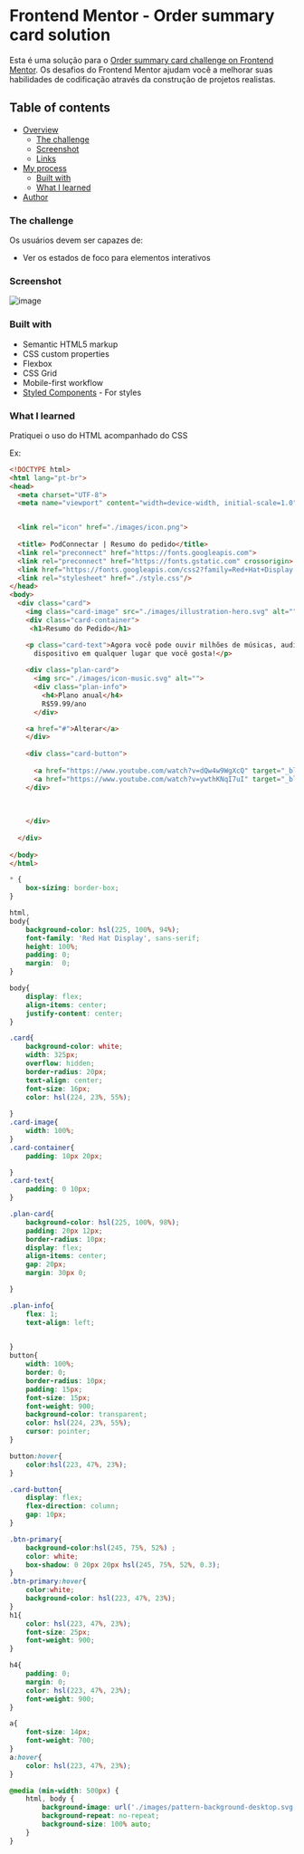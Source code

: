 # Frontend Mentor - Order summary card solution

Esta é uma solução para o [Order summary card challenge on Frontend Mentor](https://www.frontendmentor.io/challenges/order-summary-component-QlPmajDUj). Os desafios do Frontend Mentor ajudam você a melhorar suas habilidades de codificação através da construção de projetos realistas. 

## Table of contents

- [Overview](#overview)
  - [The challenge](#the-challenge)
  - [Screenshot](#screenshot)
  - [Links](#links)
- [My process](#my-process)
  - [Built with](#built-with)
  - [What I learned](#what-i-learned)
- [Author](#author)


### The challenge

Os usuários devem ser capazes de:

- Ver os estados de foco para elementos interativos
​

### Screenshot

![image](https://github.com/DionesxD/Projeto_ResumoPedido/assets/110851857/d096f8d0-1b7d-4fd8-9df2-edd64d19b721)





### Built with

- Semantic HTML5 markup
- CSS custom properties
- Flexbox
- CSS Grid
- Mobile-first workflow
- [Styled Components](https://styled-components.com/) - For styles



### What I learned

Pratiquei o uso do HTML acompanhado do CSS

Ex:

```html
<!DOCTYPE html>
<html lang="pt-br">
<head>
  <meta charset="UTF-8">
  <meta name="viewport" content="width=device-width, initial-scale=1.0"> <!-- displays site properly based on user's device -->


  <link rel="icon" href="./images/icon.png">
  
  <title> PodConnectar | Resumo do pedido</title>
  <link rel="preconnect" href="https://fonts.googleapis.com">
  <link rel="preconnect" href="https://fonts.gstatic.com" crossorigin>
  <link href="https://fonts.googleapis.com/css2?family=Red+Hat+Display:wght@500;700;900&display=swap" rel="stylesheet">
  <link rel="stylesheet" href="./style.css"/>
</head>
<body>
  <div class="card">
    <img class="card-image" src="./images/illustration-hero.svg" alt="">
    <div class="card-container">
     <h1>Resumo do Pedido</h1>

    <p class="card-text">Agora você pode ouvir milhões de músicas, audiolivros e podcasts em qualquer
      dispositivo em qualquer lugar que você gosta!</p>
  
    <div class="plan-card">
      <img src="./images/icon-music.svg" alt="">
      <div class="plan-info">
        <h4>Plano anual</h4>
        R$59.99/ano
      </div>

    <a href="#">Alterar</a> 
    </div>
  
    <div class="card-button">
      
      <a href="https://www.youtube.com/watch?v=dQw4w9WgXcQ" target="_blank"> <button class="btn-primary">Efetuar a compra</button> </a>
      <a href="https://www.youtube.com/watch?v=ywthKNqI7uI" target="_blank"> <button>Cancelar o pedido</button> </a>
    </div>
    
    
    
    </div>
    
  </div>
  
</body>
</html>
```
```css
* {
    box-sizing: border-box;
}

html, 
body{
    background-color: hsl(225, 100%, 94%);
    font-family: 'Red Hat Display', sans-serif;
    height: 100%;
    padding: 0;
    margin:  0;
}

body{
    display: flex;
    align-items: center;
    justify-content: center;
}

.card{
    background-color: white;
    width: 325px;
    overflow: hidden;
    border-radius: 20px;
    text-align: center;
    font-size: 16px;
    color: hsl(224, 23%, 55%);
    
}
.card-image{
    width: 100%;
}
.card-container{
    padding: 10px 20px;

}
.card-text{
    padding: 0 10px;
}

.plan-card{
    background-color: hsl(225, 100%, 98%);
    padding: 20px 12px;
    border-radius: 10px;
    display: flex;
    align-items: center;
    gap: 20px;
    margin: 30px 0;

}

.plan-info{
    flex: 1;
    text-align: left;
    

}
button{
    width: 100%;
    border: 0;
    border-radius: 10px;
    padding: 15px;
    font-size: 15px;
    font-weight: 900;  
    background-color: transparent;
    color: hsl(224, 23%, 55%);
    cursor: pointer;   
}

button:hover{
    color:hsl(223, 47%, 23%);
}

.card-button{
    display: flex;
    flex-direction: column;
    gap: 10px;
}

.btn-primary{
    background-color:hsl(245, 75%, 52%) ;
    color: white;
    box-shadow: 0 20px 20px hsl(245, 75%, 52%, 0.3);
}
.btn-primary:hover{
    color:white;
    background-color: hsl(223, 47%, 23%);
}
h1{
    color: hsl(223, 47%, 23%);
    font-size: 25px;
    font-weight: 900;
}

h4{
    padding: 0;
    margin: 0;
    color: hsl(223, 47%, 23%);
    font-weight: 900;
}

a{
    font-size: 14px;
    font-weight: 700;
}
a:hover{
    color: hsl(223, 47%, 23%);
}

@media (min-width: 500px) {
    html, body {
        background-image: url('./images/pattern-background-desktop.svg');
        background-repeat: no-repeat;
        background-size: 100% auto;
    }
}
```




